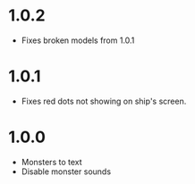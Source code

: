 # 1.0.2
- Fixes broken models from 1.0.1

# 1.0.1
- Fixes red dots not showing on ship's screen.

# 1.0.0
- Monsters to text
- Disable monster sounds